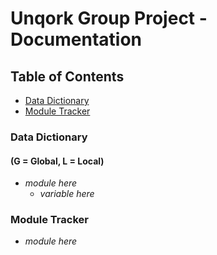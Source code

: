 # Unqork Group Project - Documentation

## Table of Contents
* [Data Dictionary](#data-dictionary)
* [Module Tracker]()


### Data Dictionary 
#### (G = Global, L = Local)
* *module here*
  * *variable here*

### Module Tracker
* *module here*
